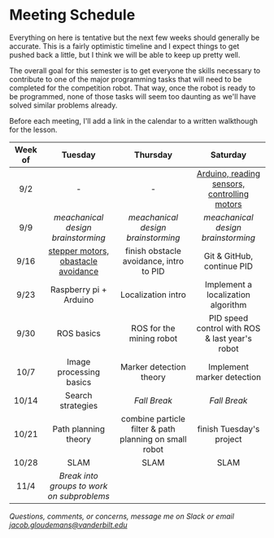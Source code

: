 # Meeting Schedule

Everything on here is tentative but the next few weeks should generally be accurate. This is a fairly optimistic timeline and I expect things to get pushed back a little, but I think we will be able to keep up  pretty well. 

The overall goal for this semester is to get everyone the skills necessary to contribute to one of the major programming tasks that will need to be completed for the competition robot. That way, once the robot is ready to be programmed, none of those tasks will seem too daunting as we'll have solved similar problems already.

Before each meeting, I'll add a link in the calendar to a written walkthough for the lesson. 

| Week of | Tuesday | Thursday | Saturday | 
|:-------:|:-------:|:--------:|:--------:|
|9/2      | -                                                                            | -                                                      | [Arduino, reading sensors, controlling motors](lessons/arduino_sensors_motors.md)|
|9/9      | *meachanical design brainstorming*                                           | *meachanical design brainstorming*                     | *meachanical design brainstorming*                                               | 
|9/16     |[stepper motors, obastacle avoidance](lessons/steppers_obstacle_avoidance.md) | finish obstacle avoidance, intro to PID                | Git & GitHub, continue PID                                                       | 
|9/23     | Raspberry pi + Arduino                                                       | Localization intro                                     | Implement a localization algorithm                                               | 
|9/30     | ROS basics                                                                   | ROS for the mining robot                               | PID speed control with ROS & last year's robot                                   | 
|10/7     | Image processing basics                                                      | Marker detection theory                                | Implement marker detection                                                       | 
|10/14    | Search strategies                                                            | *Fall Break*                                           | *Fall Break*                                                                     |
|10/21    | Path planning theory                                                         | combine particle filter & path planning on small robot | finish Tuesday's project                                                         |
|10/28    | SLAM                                                                         | SLAM                                                   | SLAM                                                                             | 
|11/4     | *Break into groups to work on subproblems*                                   |                                                        |                                                                                  |




*Questions, comments, or concerns, message me on Slack or email jacob.gloudemans@vanderbilt.edu*
